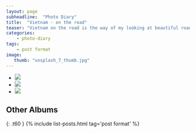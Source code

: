 ```yaml
---
layout: page
subheadline:  "Photo Diary"
title:  "Vietnam - on the road"
teaser: "Vietnam on the road is the way of my looking at beautiful road in Vietnam. I hope you will enjoy it"
categories:
    - photo-diary
tags:
    - post format
image:
   thumb: "unsplash_7_thumb.jpg"
---
```



<ul class="clearing-thumbs small-block-grid-3" data-clearing>
  <li><a href="https://download.unsplash.com/photo-1431866882364-e7d0880c5a01"><img  data-caption="Sapa's road" class="th" src="{{ site.url }}/images/thumbs-photo-diary/on-the-road/thumb-road1.jpg"></a></li>
  <li><a href="https://download.unsplash.com/photo-1431867204310-08528e8353bc"><img  data-caption="Ly Son's road" class="th" src="{{ site.url }}/images/thumbs-photo-diary/on-the-road/thumb-road2.jpg"></a></li>
  <li><a href="https://download.unsplash.com/photo-1431867351497-96d486aa028f"><img  data-caption="Binh Thuan's road" class="th" src="{{ site.url }}/images/thumbs-photo-diary/on-the-road/thumb-road3.jpg"></a></li>
</ul>



## Other Albums
{: .t60 }
{% include list-posts.html tag='post format' %}



 [1]: #